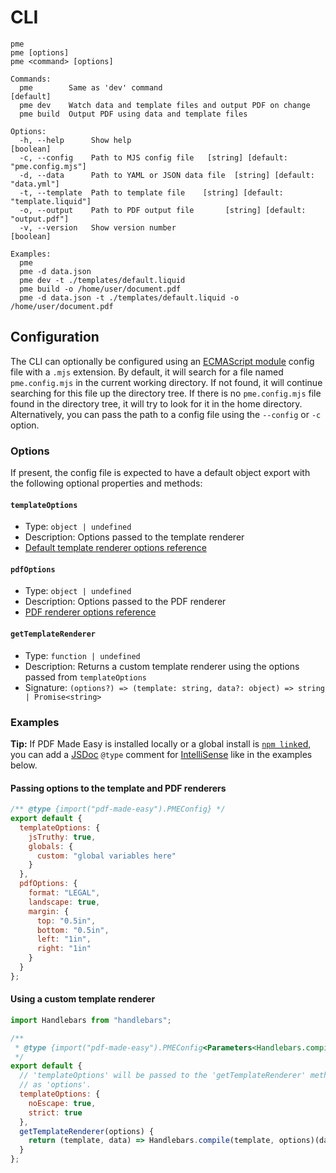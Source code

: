 # CLI

```console
pme
pme [options]
pme <command> [options]

Commands:
  pme        Same as 'dev' command                                     [default]
  pme dev    Watch data and template files and output PDF on change
  pme build  Output PDF using data and template files

Options:
  -h, --help      Show help                                            [boolean]
  -c, --config    Path to MJS config file   [string] [default: "pme.config.mjs"]
  -d, --data      Path to YAML or JSON data file  [string] [default: "data.yml"]
  -t, --template  Path to template file    [string] [default: "template.liquid"]
  -o, --output    Path to PDF output file       [string] [default: "output.pdf"]
  -v, --version   Show version number                                  [boolean]

Examples:
  pme
  pme -d data.json
  pme dev -t ./templates/default.liquid
  pme build -o /home/user/document.pdf
  pme -d data.json -t ./templates/default.liquid -o /home/user/document.pdf
```

## Configuration

The CLI can optionally be configured using an [ECMAScript module](https://nodejs.org/api/esm.html) config file with a `.mjs` extension. By default, it will search for a file named `pme.config.mjs` in the current working directory. If not found, it will continue searching for this file up the directory tree. If there is no `pme.config.mjs` file found in the directory tree, it will try to look for it in the home directory. Alternatively, you can pass the path to a config file using the `--config` or `-c` option.

### Options

If present, the config file is expected to have a default object export with the following optional properties and methods:

#### `templateOptions`

- Type: `object | undefined`
- Description: Options passed to the template renderer
- [Default template renderer options reference](https://liquidjs.com/api/interfaces/liquid_options_.liquidoptions.html)

#### `pdfOptions`

- Type: `object | undefined`
- Description: Options passed to the PDF renderer
- [PDF renderer options reference](https://pptr.dev/api/puppeteer.pdfoptions)

#### `getTemplateRenderer`

- Type: `function | undefined`
- Description: Returns a custom template renderer using the options passed from `templateOptions`
- Signature: `(options?) => (template: string, data?: object) => string | Promise<string>`

### Examples

**Tip:** If PDF Made Easy is installed locally or a global install is [`npm link`ed](https://docs.npmjs.com/cli/v9/commands/npm-link), you can add a [JSDoc](https://jsdoc.app) `@type` comment for [IntelliSense](https://en.wikipedia.org/wiki/Intelligent_code_completion) like in the examples below.

#### Passing options to the template and PDF renderers

```js
/** @type {import("pdf-made-easy").PMEConfig} */
export default {
  templateOptions: {
    jsTruthy: true,
    globals: {
      custom: "global variables here"
    }
  },
  pdfOptions: {
    format: "LEGAL",
    landscape: true,
    margin: {
      top: "0.5in",
      bottom: "0.5in",
      left: "1in",
      right: "1in"
    }
  }
};
```

#### Using a custom template renderer

```js
import Handlebars from "handlebars";

/**
 * @type {import("pdf-made-easy").PMEConfig<Parameters<Handlebars.compile>[1]>}
 */
export default {
  // 'templateOptions' will be passed to the 'getTemplateRenderer' method below
  // as 'options'.
  templateOptions: {
    noEscape: true,
    strict: true
  },
  getTemplateRenderer(options) {
    return (template, data) => Handlebars.compile(template, options)(data);
  }
};
```
